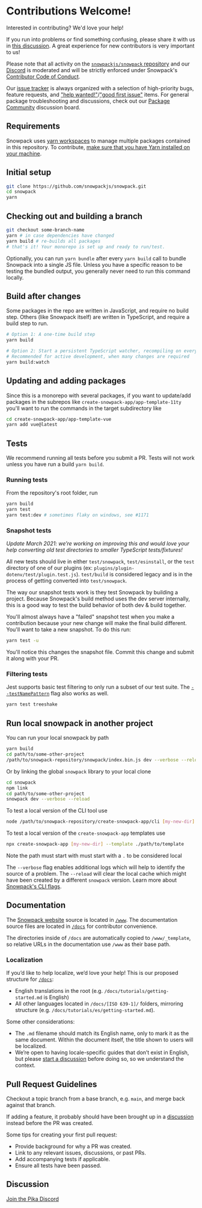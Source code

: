 # Contributions Welcome!

Interested in contributing? We'd love your help!

If you run into problems or find something confusing, please share it with us in [this discussion](https://github.com/snowpackjs/snowpack/discussions/958). A great experience for new contributors is very important to us!

Please note that all activity on the [`snowpackjs/snowpack` repository](https://github.com/snowpackjs/snowpack) and our [Discord][discord] is moderated and will be strictly enforced under Snowpack's [Contributor Code of Conduct](CODE_OF_CONDUCT.md).

Our [issue tracker](https://github.com/snowpackjs/snowpack/issues) is always organized with a selection of high-priority bugs, feature requests, and ["help wanted!"](https://github.com/snowpackjs/snowpack/issues?q=is%3Aissue+is%3Aopen+label%3A%22help+wanted%22)/["good first issue"](https://github.com/snowpackjs/snowpack/issues?q=is%3Aissue+is%3Aopen+label%3A%22good+first+issue%22) items. For general package troubleshooting and discussions, check out our [Package Community](https://www.pika.dev/npm/snowpack/discuss) discussion board.

## Requirements

Snowpack uses [yarn workspaces](https://classic.yarnpkg.com/) to manage multiple packages contained in this repository. To contribute, [make sure that you have Yarn installed on your machine](https://classic.yarnpkg.com/en/docs/install).

## Initial setup

```bash
git clone https://github.com/snowpackjs/snowpack.git
cd snowpack
yarn
```

## Checking out and building a branch

```bash
git checkout some-branch-name
yarn # in case dependencies have changed
yarn build # re-builds all packages
# that's it! Your monorepo is set up and ready to run/test.
```

Optionally, you can run `yarn bundle` after every `yarn build` call to bundle Snowpack into a single JS file. Unless you have a specific reason to be testing the bundled output, you generally never need to run this command locally.

## Build after changes

Some packages in the repo are written in JavaScript, and require no build step. Others (like Snowpack itself) are written in TypeScript, and require a build step to run.

```bash
# Option 1: A one-time build step
yarn build

# Option 2: Start a persistent TypeScript watcher, recompiling on every change
# Recommended for active development, when many changes are required
yarn build:watch
```

## Updating and adding packages

Since this is a monorepo with several packages, if you want to update/add packages in the subrepos like `create-snowpack-app/app-template-11ty` you'll want to run the commands in the target subdirectory like

```bash
cd create-snowpack-app/app-template-vue
yarn add vue@latest
```

## Tests

We recommend running all tests before you submit a PR. Tests will not work unless you have run a build `yarn build`.

### Running tests

From the repository's root folder, run

```bash
yarn build
yarn test
yarn test:dev # sometimes flaky on windows, see #1171
```

### Snapshot tests

_Update March 2021: we’re working on improving this and would love your help converting old test directories to smaller TypeScript tests/fixtures!_

All new tests should live in either `test/snowpack`, `test/esinstall`, or the `test` directory of one of our plugins (ex: `plugins/plugin-dotenv/test/plugin.test.js`). `test/build` is considered legacy and is in the process of getting converted into `test/snowpack`.

The way our snapshot tests work is they test Snowpack by building a project. Because Snowpack's build method uses the dev server internally, this is a good way to test the build behavior of both dev & build together.

You'll almost always have a "failed" snapshot test when you make a contribution because your new change will make the final build different. You'll want to take a new snapshot. To do this run:

```bash
yarn test -u
```

You'll notice this changes the snapshot file. Commit this change and submit it along with your PR.

### Filtering tests

Jest supports basic test filtering to only run a subset of our test suite. The [`--testNamePattern`](https://jestjs.io/docs/en/cli#--testnamepatternregex) flag also works as well.

```bash
yarn test treeshake
```

## Run local snowpack in another project

You can run your local snowpack by path

```bash
yarn build
cd path/to/some-other-project
/path/to/snowpack-repository/snowpack/index.bin.js dev --verbose --reload
```

Or by linking the global `snowpack` library to your local clone

```bash
cd snowpack
npm link
cd path/to/some-other-project
snowpack dev --verbose --reload
```

To test a local version of the CLI tool use

```bash
node /path/to/snowpack-repository/create-snowpack-app/cli [my-new-dir] --template @snowpack/app-template-vue
```

To test a local version of the `create-snowpack-app` templates use

```bash
npx create-snowpack-app [my-new-dir] --template ./path/to/template
```

Note the path must start with must start with a `.` to be considered local

The `--verbose` flag enables additional logs which will help to identify the source of a problem. The `--reload` will clear the local cache which might have been created by a different `snowpack` version. Learn more about [Snowpack's CLI flags](/reference/cli-command-line-interface).

## Documentation

The [Snowpack website](https://snowpack.dev) source is located in [`/www`](./www). The documentation source files are located in [`/docs`](./docs) for contributor convenience.

The directories inside of `/docs` are automatically copied to `/www/_template`, so relative URLs in the documentation use `/www` as their base path.

### Localization

If you’d like to help localize, we’d love your help! This is our proposed structure for [`/docs`](./docs):

- English translations in the root (e.g. `/docs/tutorials/getting-started.md` is English)
- All other languages located in `/docs/[ISO 639-1]/` folders, mirroring structure (e.g. `/docs/tutorials/es/getting-started.md`).

Some other considerations:

- The `.md` filename should match its English name, only to mark it as the same document. Within the document itself, the title shown to users will be localized.
- We’re open to having locale-specific guides that don’t exist in English, but please [start a discussion][discussion] before doing so, so we understand the context.

## Pull Request Guidelines

Checkout a topic branch from a base branch, e.g. `main`, and merge back against that branch.

If adding a feature, it probably should have been brought up in a [discussion][discussion] instead before the PR was created.

Some tips for creating your first pull request:

- Provide background for why a PR was created.
- Link to any relevant issues, discussions, or past PRs.
- Add accompanying tests if applicable.
- Ensure all tests have been passed.

## Discussion

[Join the Pika Discord][discord]

[discord]: https://discord.gg/rS8SnRk
[discussion]: https://github.com/snowpackjs/snowpack/discussions
